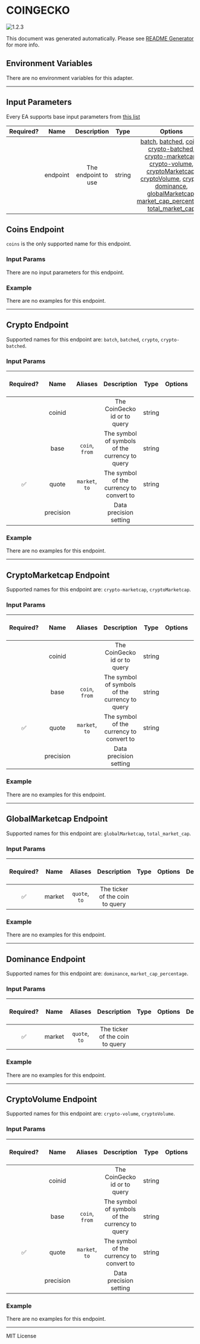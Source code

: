 # COINGECKO

![1.2.3](https://img.shields.io/github/package-json/v/smartcontractkit/external-adapters-js?filename=packages/sources/coingecko-test/package.json)

This document was generated automatically. Please see [README Generator](../../scripts#readme-generator) for more info.

## Environment Variables

There are no environment variables for this adapter.

---

## Input Parameters

Every EA supports base input parameters from [this list](../../core/bootstrap#base-input-parameters)

| Required? |   Name   |     Description     |  Type  |                                                                                                                                                                                                                                                   Options                                                                                                                                                                                                                                                   | Default  |
| :-------: | :------: | :-----------------: | :----: | :---------------------------------------------------------------------------------------------------------------------------------------------------------------------------------------------------------------------------------------------------------------------------------------------------------------------------------------------------------------------------------------------------------------------------------------------------------------------------------------------------------: | :------: |
|           | endpoint | The endpoint to use | string | [batch](#crypto-endpoint), [batched](#crypto-endpoint), [coins](#coins-endpoint), [crypto-batched](#crypto-endpoint), [crypto-marketcap](#cryptomarketcap-endpoint), [crypto-volume](#cryptovolume-endpoint), [cryptoMarketcap](#cryptomarketcap-endpoint), [cryptoVolume](#cryptovolume-endpoint), [crypto](#crypto-endpoint), [dominance](#dominance-endpoint), [globalMarketcap](#globalmarketcap-endpoint), [market_cap_percentage](#dominance-endpoint), [total_market_cap](#globalmarketcap-endpoint) | `crypto` |

## Coins Endpoint

`coins` is the only supported name for this endpoint.

### Input Params

There are no input parameters for this endpoint.

### Example

There are no examples for this endpoint.

---

## Crypto Endpoint

Supported names for this endpoint are: `batch`, `batched`, `crypto`, `crypto-batched`.

### Input Params

| Required? |   Name    |    Aliases     |                  Description                   |  Type  | Options | Default | Depends On | Not Valid With |
| :-------: | :-------: | :------------: | :--------------------------------------------: | :----: | :-----: | :-----: | :--------: | :------------: |
|           |  coinid   |                |          The CoinGecko id or to query          | string |         |         |            |                |
|           |   base    | `coin`, `from` | The symbol of symbols of the currency to query | string |         |         |            |                |
|    ✅     |   quote   | `market`, `to` |    The symbol of the currency to convert to    | string |         |         |            |                |
|           | precision |                |             Data precision setting             |        |         | `full`  |            |                |

### Example

There are no examples for this endpoint.

---

## CryptoMarketcap Endpoint

Supported names for this endpoint are: `crypto-marketcap`, `cryptoMarketcap`.

### Input Params

| Required? |   Name    |    Aliases     |                  Description                   |  Type  | Options | Default | Depends On | Not Valid With |
| :-------: | :-------: | :------------: | :--------------------------------------------: | :----: | :-----: | :-----: | :--------: | :------------: |
|           |  coinid   |                |          The CoinGecko id or to query          | string |         |         |            |                |
|           |   base    | `coin`, `from` | The symbol of symbols of the currency to query | string |         |         |            |                |
|    ✅     |   quote   | `market`, `to` |    The symbol of the currency to convert to    | string |         |         |            |                |
|           | precision |                |             Data precision setting             |        |         | `full`  |            |                |

### Example

There are no examples for this endpoint.

---

## GlobalMarketcap Endpoint

Supported names for this endpoint are: `globalMarketcap`, `total_market_cap`.

### Input Params

| Required? |  Name  |    Aliases    |           Description           | Type | Options | Default | Depends On | Not Valid With |
| :-------: | :----: | :-----------: | :-----------------------------: | :--: | :-----: | :-----: | :--------: | :------------: |
|    ✅     | market | `quote`, `to` | The ticker of the coin to query |      |         |         |            |                |

### Example

There are no examples for this endpoint.

---

## Dominance Endpoint

Supported names for this endpoint are: `dominance`, `market_cap_percentage`.

### Input Params

| Required? |  Name  |    Aliases    |           Description           | Type | Options | Default | Depends On | Not Valid With |
| :-------: | :----: | :-----------: | :-----------------------------: | :--: | :-----: | :-----: | :--------: | :------------: |
|    ✅     | market | `quote`, `to` | The ticker of the coin to query |      |         |         |            |                |

### Example

There are no examples for this endpoint.

---

## CryptoVolume Endpoint

Supported names for this endpoint are: `crypto-volume`, `cryptoVolume`.

### Input Params

| Required? |   Name    |    Aliases     |                  Description                   |  Type  | Options | Default | Depends On | Not Valid With |
| :-------: | :-------: | :------------: | :--------------------------------------------: | :----: | :-----: | :-----: | :--------: | :------------: |
|           |  coinid   |                |          The CoinGecko id or to query          | string |         |         |            |                |
|           |   base    | `coin`, `from` | The symbol of symbols of the currency to query | string |         |         |            |                |
|    ✅     |   quote   | `market`, `to` |    The symbol of the currency to convert to    | string |         |         |            |                |
|           | precision |                |             Data precision setting             |        |         | `full`  |            |                |

### Example

There are no examples for this endpoint.

---

MIT License
